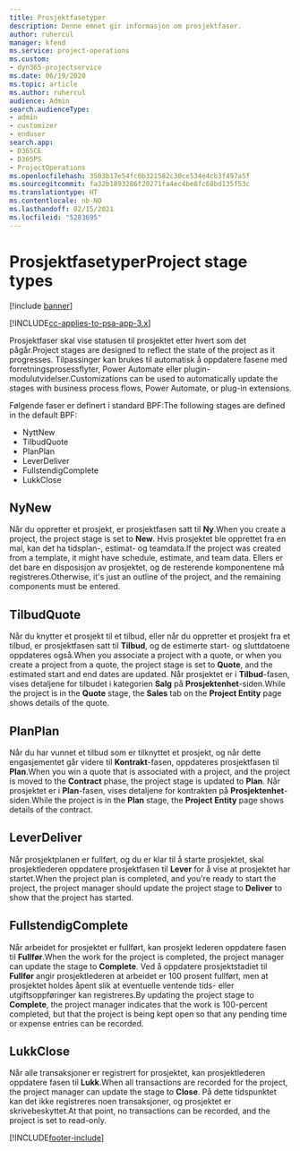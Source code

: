 ```yaml
---
title: Prosjektfasetyper
description: Denne emnet gir informasjon om prosjektfaser.
author: ruhercul
manager: kfend
ms.service: project-operations
ms.custom:
- dyn365-projectservice
ms.date: 06/19/2020
ms.topic: article
ms.author: ruhercul
audience: Admin
search.audienceType:
- admin
- customizer
- enduser
search.app:
- D365CE
- D365PS
- ProjectOperations
ms.openlocfilehash: 3503b17e54fc0b321582c30ce534e4cb3f497a5f
ms.sourcegitcommit: fa32b1893286f20271fa4ec4be8fc68bd135f53c
ms.translationtype: HT
ms.contentlocale: nb-NO
ms.lasthandoff: 02/15/2021
ms.locfileid: "5283695"
---
```

# <a name="project-stage-types"></a><span data-ttu-id="f5462-103">Prosjektfasetyper</span><span class="sxs-lookup"><span data-stu-id="f5462-103">Project stage types</span></span> 

[!include [banner](../includes/psa-now-project-operations.md)]

[!INCLUDE[cc-applies-to-psa-app-3.x](../includes/cc-applies-to-psa-app-3x.md)]

<span data-ttu-id="f5462-104">Prosjektfaser skal vise statusen til prosjektet etter hvert som det pågår.</span><span class="sxs-lookup"><span data-stu-id="f5462-104">Project stages are designed to reflect the state of the project as it progresses.</span></span> <span data-ttu-id="f5462-105">Tilpassinger kan brukes til automatisk å oppdatere fasene med forretningsprosessflyter, Power Automate eller plugin-modulutvidelser.</span><span class="sxs-lookup"><span data-stu-id="f5462-105">Customizations can be used to automatically update the stages with business process flows, Power Automate, or plug-in extensions.</span></span>

<span data-ttu-id="f5462-106">Følgende faser er definert i standard BPF:</span><span class="sxs-lookup"><span data-stu-id="f5462-106">The following stages are defined in the default BPF:</span></span>

- <span data-ttu-id="f5462-107">Nytt</span><span class="sxs-lookup"><span data-stu-id="f5462-107">New</span></span>
- <span data-ttu-id="f5462-108">Tilbud</span><span class="sxs-lookup"><span data-stu-id="f5462-108">Quote</span></span>
- <span data-ttu-id="f5462-109">Plan</span><span class="sxs-lookup"><span data-stu-id="f5462-109">Plan</span></span>
- <span data-ttu-id="f5462-110">Lever</span><span class="sxs-lookup"><span data-stu-id="f5462-110">Deliver</span></span>
- <span data-ttu-id="f5462-111">Fullstendig</span><span class="sxs-lookup"><span data-stu-id="f5462-111">Complete</span></span>
- <span data-ttu-id="f5462-112">Lukk</span><span class="sxs-lookup"><span data-stu-id="f5462-112">Close</span></span> 

## <a name="new"></a><span data-ttu-id="f5462-113">Ny</span><span class="sxs-lookup"><span data-stu-id="f5462-113">New</span></span>

<span data-ttu-id="f5462-114">Når du oppretter et prosjekt, er prosjektfasen satt til **Ny**.</span><span class="sxs-lookup"><span data-stu-id="f5462-114">When you create a project, the project stage is set to **New**.</span></span> <span data-ttu-id="f5462-115">Hvis prosjektet ble opprettet fra en mal, kan det ha tidsplan-, estimat- og teamdata.</span><span class="sxs-lookup"><span data-stu-id="f5462-115">If the project was created from a template, it might have schedule, estimate, and team data.</span></span> <span data-ttu-id="f5462-116">Ellers er det bare en disposisjon av prosjektet, og de resterende komponentene må registreres.</span><span class="sxs-lookup"><span data-stu-id="f5462-116">Otherwise, it's just an outline of the project, and the remaining components must be entered.</span></span>

## <a name="quote"></a><span data-ttu-id="f5462-117">Tilbud</span><span class="sxs-lookup"><span data-stu-id="f5462-117">Quote</span></span>

<span data-ttu-id="f5462-118">Når du knytter et prosjekt til et tilbud, eller når du oppretter et prosjekt fra et tilbud, er prosjektfasen satt til **Tilbud**, og de estimerte start- og sluttdatoene oppdateres også.</span><span class="sxs-lookup"><span data-stu-id="f5462-118">When you associate a project with a quote, or when you create a project from a quote, the project stage is set to **Quote**, and the estimated start and end dates are updated.</span></span> <span data-ttu-id="f5462-119">Når prosjektet er i **Tilbud**-fasen, vises detaljene for tilbudet i kategorien **Salg** på **Prosjektenhet**-siden.</span><span class="sxs-lookup"><span data-stu-id="f5462-119">While the project is in the **Quote** stage, the **Sales** tab on the **Project Entity** page shows details of the quote.</span></span>

## <a name="plan"></a><span data-ttu-id="f5462-120">Plan</span><span class="sxs-lookup"><span data-stu-id="f5462-120">Plan</span></span>

<span data-ttu-id="f5462-121">Når du har vunnet et tilbud som er tilknyttet et prosjekt, og når dette engasjementet går videre til **Kontrakt**-fasen, oppdateres prosjektfasen til **Plan**.</span><span class="sxs-lookup"><span data-stu-id="f5462-121">When you win a quote that is associated with a project, and the project is moved to the **Contract** phase, the project stage is updated to **Plan**.</span></span> <span data-ttu-id="f5462-122">Når prosjektet er i **Plan**-fasen, vises detaljene for kontrakten på **Prosjektenhet**-siden.</span><span class="sxs-lookup"><span data-stu-id="f5462-122">While the project is in the **Plan** stage, the **Project Entity** page shows details of the contract.</span></span>

## <a name="deliver"></a><span data-ttu-id="f5462-123">Lever</span><span class="sxs-lookup"><span data-stu-id="f5462-123">Deliver</span></span>

<span data-ttu-id="f5462-124">Når prosjektplanen er fullført, og du er klar til å starte prosjektet, skal prosjektlederen oppdatere prosjektfasen til **Lever** for å vise at prosjektet har startet.</span><span class="sxs-lookup"><span data-stu-id="f5462-124">When the project plan is completed, and you're ready to start the project, the project manager should update the project stage to **Deliver** to show that the project has started.</span></span>

## <a name="complete"></a><span data-ttu-id="f5462-125">Fullstendig</span><span class="sxs-lookup"><span data-stu-id="f5462-125">Complete</span></span> 

<span data-ttu-id="f5462-126">Når arbeidet for prosjektet er fullført, kan prosjekt lederen oppdatere fasen til **Fullfør**.</span><span class="sxs-lookup"><span data-stu-id="f5462-126">When the work for the project is completed, the project manager can update the stage to **Complete**.</span></span> <span data-ttu-id="f5462-127">Ved å oppdatere prosjektstadiet til **Fullfør** angir prosjektlederen at arbeidet er 100 prosent fullført, men at prosjektet holdes åpent slik at eventuelle ventende tids- eller utgiftsoppføringer kan registreres.</span><span class="sxs-lookup"><span data-stu-id="f5462-127">By updating the project stage to **Complete**, the project manager indicates that the work is 100-percent completed, but that the project is being kept open so that any pending time or expense entries can be recorded.</span></span>

## <a name="close"></a><span data-ttu-id="f5462-128">Lukk</span><span class="sxs-lookup"><span data-stu-id="f5462-128">Close</span></span>

<span data-ttu-id="f5462-129">Når alle transaksjoner er registrert for prosjektet, kan prosjektlederen oppdatere fasen til **Lukk**.</span><span class="sxs-lookup"><span data-stu-id="f5462-129">When all transactions are recorded for the project, the project manager can update the stage to **Close**.</span></span> <span data-ttu-id="f5462-130">På dette tidspunktet kan det ikke registreres noen transaksjoner, og prosjektet er skrivebeskyttet.</span><span class="sxs-lookup"><span data-stu-id="f5462-130">At that point, no transactions can be recorded, and the project is set to read-only.</span></span>


[!INCLUDE[footer-include](../includes/footer-banner.md)]